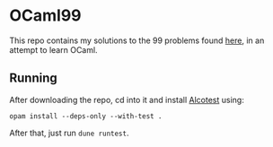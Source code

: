# OCaml99

This repo contains my solutions to the 99 problems found [here](https://v2.ocaml.org/learn/tutorials/99problems.html), in an attempt to learn OCaml.

## Running

After downloading the repo, cd into it and install [Alcotest](https://github.com/mirage/alcotest?tab=readme-ov-file#using-alcotest-with-opam-and-dune) using:

```
opam install --deps-only --with-test .
```
After that, just run `dune runtest`.
